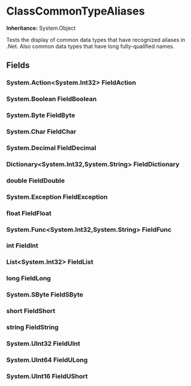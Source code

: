 # ClassCommonTypeAliases

**Inheritance:** System.Object  
  
Tests the display of common data types that have recognized aliases in .Net.
            Also common data types that have long fully-qualified names.

## Fields

### System.Action<System.Int32> FieldAction

### System.Boolean FieldBoolean

### System.Byte FieldByte

### System.Char FieldChar

### System.Decimal FieldDecimal

### Dictionary<System.Int32,System.String> FieldDictionary

### double FieldDouble

### System.Exception FieldException

### float FieldFloat

### System.Func<System.Int32,System.String> FieldFunc

### int FieldInt

### List<System.Int32> FieldList

### long FieldLong

### System.SByte FieldSByte

### short FieldShort

### string FieldString

### System.UInt32 FieldUInt

### System.UInt64 FieldULong

### System.UInt16 FieldUShort

